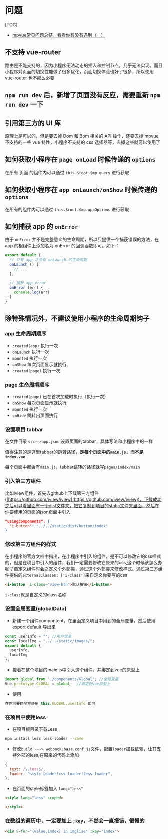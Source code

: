 # 问题

[TOC]

- [mpvue常见问题总结，看看你有没有遇到（一）](https://www.jianshu.com/p/4ee222b64f58)

## 不支持 vue-router

路由是不能支持的，因为小程序无法动态的插入和控制节点，几乎无法实现。而且小程序对页面的切换性能做了很多优化，页面切换体验也好了很多，所以使用 vue-router 也不那么必要

## `npm run dev` 后，新增了页面没有反应，需要重新 `npm run dev` 一下

## 引用第三方的 UI 库

原理上是可以的，但是要去掉 Dom 和 Bom 相关的 API 操作，还要去掉 mpvue 不支持的一些 vue 特性，小程序不支持的 css 选择器等，去掉这些就可以使用了

## 如何获取小程序在 `page onLoad` 时候传递的 `options`

在所有 页面 的组件内可以通过 `this.$root.$mp.query` 进行获取

## 如何获取小程序在 `app onLaunch/onShow` 时候传递的 `options`

在所有的组件内可以通过 `this.$root.$mp.appOptions` 进行获取

## 如何捕获 app 的 `onError`

由于 `onError` 并不是完整意义的生命周期，所以只提供一个捕获错误的方法，在 app 的根组件上添加名为 onError 的回调函数即可。如下：

```js
export default {
  // 只有 app 才会有 onLaunch 的生命周期
  onLaunch () {
    // ...
  },

  // 捕获 app error
  onError (err) {
    console.log(err)
  }
}
```

## 除特殊情况外，不建议使用小程序的生命周期钩子

### app 生命周期顺序

- `created(app)` 执行一次
- `onLaunch` 执行一次
- `mounted` 执行一次
- `onShow` 每次页面显示就执行
- `created(page)` 执行一次

### page 生命周期顺序

- `created(page)` 已在首次加载时执行（执行一次）
- `onShow` 每次页面显示就执行
- `mounted` 执行一次
- `onHide` 跳转出页面执行

### 设置项目 tabbar

在文件目录 `src——>app.json` 设置页面的tabbar，具体写法和小程序中的一样

值得注意的是这里tabbar的跳转路径，**是每个页面中的`main.js`，而不是`index.vue`**

每个页面中都会有`main.js`，tabbar跳转的路径就写`pages/index/main`

### 引入第三方组件

比如iview组件，首先去github上下载第三方组件([https://github.com/iview/iview](https://github.com/iview/iview))，下载成功之后可以看里面有一个dist文件夹，把它复制到项目的static文件夹里面，然后在你要使用的页面的json页面中引入

```json
"usingComponents": {
  "i-button": "../../static/dist/button/index"
}
```

### 修改第三方组件的样式

在小程序的官方文档中指出，在小程序中引入的组件，是不可以修改它的css样式的，但是在项目中引入的组件，我们一定需要修改它原来的css,这个时候该怎么办呢？自定义组件时会之定义个外部类，通过这个外部类来修改样式。通过第三方组件提供的`externalClasses: ['i-class']`来自定义你要写的css

```html
<i-button  i-class="view-btn">默认按钮</i-button>
```

`i-class`就是自定义的class名称

### 设置全局变量(globalData)

- 新建一个组件compontent，在里面定义项目中用到的全局变量，然后使用export default 导出来

```js
const userInfo = ""; //用户信息
const localImg = "../../static/images/";
export default {
  userInfo,
  localImg
};
```

- 接着在整个项目的main.js中引入这个组件，并绑定到vue的原型上

```js
import global from './components/Global'; //全局变量
Vue.prototype.GLOBAL = global;  //绑定到vue原型上
```

- 使用

```js
在你需要的地方使用 this.GLOBAL.userInfo 即可
```

### 在项目中使用less

- 在项目根目录下载Less

```bash
npm install less less-loader --save
```

- 修改`build ---> webpack.base.conf.js`文件，配置`loader`加载依赖，让其支持外部的less,在原来的代码上添加

```js
{
  test: /\.less$/,
  loader: "style-loader!css-loader!less-loader",
},
```

- 在页面的style标签加入 `lang="less"`

```html
<style lang="less" scoped>

</style>
```

### 在数组的遍历中，一定要加上 `:key`，不然会一直报错，很慢的

```html
<div v-for="(value,index) in imglise" :key="index">
```